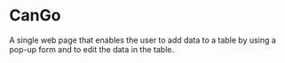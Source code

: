 # CanGo
A single web page that enables the user to add data to a table by using a pop-up form and to edit the data in the table.
